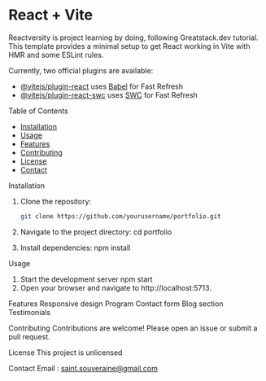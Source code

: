 # React + Vite
Reactversity is project learning by doing, following Greatstack.dev tutorial.
This template provides a minimal setup to get React working in Vite with HMR and some ESLint rules.

Currently, two official plugins are available:

- [@vitejs/plugin-react](https://github.com/vitejs/vite-plugin-react/blob/main/packages/plugin-react/README.md) uses [Babel](https://babeljs.io/) for Fast Refresh
- [@vitejs/plugin-react-swc](https://github.com/vitejs/vite-plugin-react-swc) uses [SWC](https://swc.rs/) for Fast Refresh


 Table of Contents

- [Installation](#installation)
- [Usage](#usage)
- [Features](#features)
- [Contributing](#contributing)
- [License](#license)
- [Contact](#contact)

Installation

1. Clone the repository:
   ```sh
   git clone https://github.com/yourusername/portfolio.git

2. Navigate to the project directory:
    cd portfolio

3. Install dependencies:
    npm install

Usage
1. Start the development server
    npm start
2. Open your browser and navigate to http://localhost:5713.

Features
Responsive design
Program
Contact form
Blog section
Testimonials


Contributing
Contributions are welcome! Please open an issue or submit a pull request.

License
This project is unlicensed

Contact
Email : saint.souveraine@gmail.com
